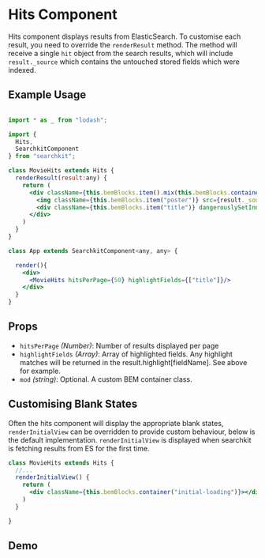 # Hits Component
Hits component displays results from ElasticSearch. To customise each result, you need to override the `renderResult` method.
The method will receive a single `hit` object from the search results, which will include `result._source` which contains the untouched stored fields which were indexed.

## Example Usage

```jsx

import * as _ from "lodash";

import {
  Hits,
  SearchkitComponent
} from "searchkit";

class MovieHits extends Hits {
  renderResult(result:any) {
    return (
      <div className={this.bemBlocks.item().mix(this.bemBlocks.container("item"))} key={result._id}>
        <img className={this.bemBlocks.item("poster")} src={result._source.poster}/>
        <div className={this.bemBlocks.item("title")} dangerouslySetInnerHTML={{__html:_.get(result,"highlight.title",false) || result._source.title}}></div>
      </div>
    )
  }
}

class App extends SearchkitComponent<any, any> {

  render(){
    <div>
      <MovieHits hitsPerPage={50} highlightFields={["title"]}/>
    </div>
  }
}
```

## Props
- `hitsPerPage` *(Number)*: Number of results displayed per page
- `highlightFields` *(Array<string>)*: Array of highlighted fields. Any highlight matches will be returned in the result.highlight[fieldName]. See above for example.
- `mod` *(string)*: Optional. A custom BEM container class.

## Customising Blank States

Often the hits component will display the appropriate blank states, `renderInitialView` can be overridden to provide custom behaviour, below is the default implementation. `renderInitialView` is displayed when searchkit is fetching results from ES for the first time.

```jsx
class MovieHits extends Hits {
  //...
  renderInitialView() {
    return (
	  <div className={this.bemBlocks.container("initial-loading")}></div>
	)
  }

}
```

## Demo
[](codepen://searchkit/vLgLOw?height=800&theme=0)
